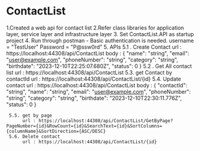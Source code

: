 # ContactList

1.Created a web api for contact list
2.Refer class libraries for application layer, service layer and infrastructure layer
3. Set ContactList.API as startup project
4. Run through postman
     - Basic authentication is needed.
        username = "TestUser"
        Password = "P@ssw0rd"
5. APIs 
   5.1 . Create Contact
         url : https://localhost:44308/api/ContactList
         body : {
                  "name": "string",
                  "email": "user@example.com",
                  "phoneNumber": "string",
                  "category": "string",
                  "birthdate": "2023-12-10T22:25:07.680Z",
                  "status": 0
                }
    5.2 . Get All contact list
          url : https://localhost:44308/api/ContactList
    5.3. get Contact by contactId
          url : https://localhost:44308/api/ContactList/{id}
    5.4. Update contact
         url : https://localhost:44308/api/ContactList
          body : {
                  "contactId": "string",
                  "name": "string",
                  "email": "user@example.com",
                  "phoneNumber": "string",
                  "category": "string",
                  "birthdate": "2023-12-10T22:30:11.776Z",
                  "status": 0
                }

     5.5. get by page 
          url : https://localhost:44308/api/ContactList/GetByPage?PageNumber={id}&RowCount={id}&SearchText={id}&SortColumns={columnName}&SortDirection={ASC/DESC}
     5.6. Delete contact
          url : https://localhost:44308/api/ContactList/{id}
